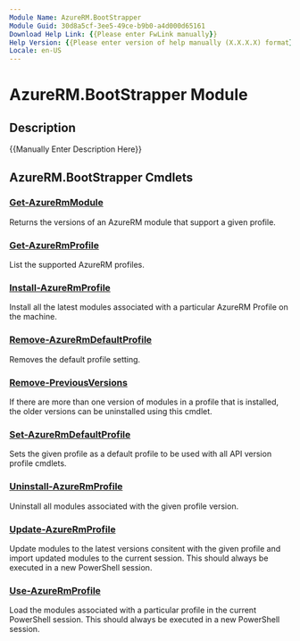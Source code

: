 ```yaml
---
Module Name: AzureRM.BootStrapper
Module Guid: 30d8a5cf-3ee5-49ce-b9b0-a4d000d65161
Download Help Link: {{Please enter FwLink manually}}
Help Version: {{Please enter version of help manually (X.X.X.X) format}}
Locale: en-US
---
```


# AzureRM.BootStrapper Module
## Description
{{Manually Enter Description Here}}

## AzureRM.BootStrapper Cmdlets
### [Get-AzureRmModule](Get-AzureRmModule.md)
Returns the versions of an AzureRM module that support a given profile.

### [Get-AzureRmProfile](Get-AzureRmProfile.md)
List the supported AzureRM profiles.

### [Install-AzureRmProfile](Install-AzureRmProfile.md)
Install all the latest modules associated with a particular AzureRM Profile on the machine.

### [Remove-AzureRmDefaultProfile](Remove-AzureRmDefaultProfile.md)
Removes the default profile setting.

### [Remove-PreviousVersions](Remove-PreviousVersions.md)
If there are more than one version of modules in a profile that is installed,
the older versions can be uninstalled using this cmdlet.

### [Set-AzureRmDefaultProfile](Set-AzureRmDefaultProfile.md)
Sets the given profile as a default profile to be used with all API version profile cmdlets.

### [Uninstall-AzureRmProfile](Uninstall-AzureRmProfile.md)
Uninstall all modules associated with the given profile version.

### [Update-AzureRmProfile](Update-AzureRmProfile.md)
Update modules to the latest versions consitent with the given profile and import updated modules to the current session. This should always be executed in a new PowerShell session.

### [Use-AzureRmProfile](Use-AzureRmProfile.md)
Load the modules associated with a particular profile in the current PowerShell session.  This should always be executed in a new PowerShell session.

